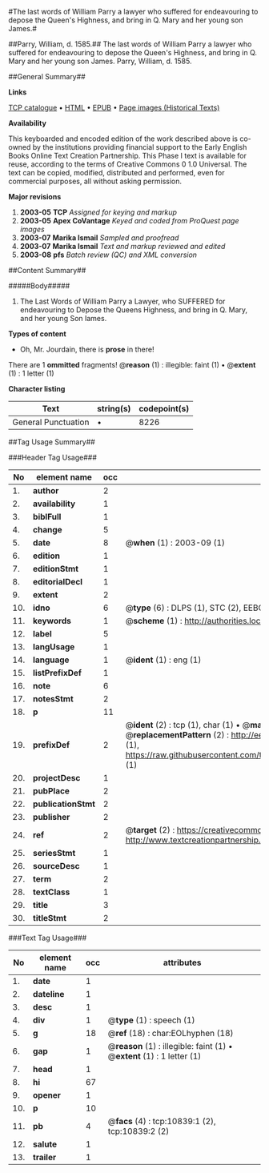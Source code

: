 #The last words of William Parry a lawyer who suffered for endeavouring to depose the Queen's Highness, and bring in Q. Mary and her young son James.#

##Parry, William, d. 1585.##
The last words of William Parry a lawyer who suffered for endeavouring to depose the Queen's Highness, and bring in Q. Mary and her young son James.
Parry, William, d. 1585.

##General Summary##

**Links**

[TCP catalogue](http://www.ota.ox.ac.uk/tcp/)  • 
[HTML](http://tei.it.ox.ac.uk/tcp/Texts-HTML/free/A56/A56455.html)  • 
[EPUB](http://tei.it.ox.ac.uk/tcp/Texts-EPUB/free/A56/A56455.epub) • 
[Page images (Historical Texts)](https://data.historicaltexts.jisc.ac.uk/view?pubId=eebo-99845908e&pageId=eebo-99845908e-10839-1)

**Availability**

This keyboarded and encoded edition of the
	       work described above is co-owned by the institutions
	       providing financial support to the Early English Books
	       Online Text Creation Partnership. This Phase I text is
	       available for reuse, according to the terms of Creative
	       Commons 0 1.0 Universal. The text can be copied,
	       modified, distributed and performed, even for
	       commercial purposes, all without asking permission.

**Major revisions**

1. __2003-05__ __TCP__ *Assigned for keying and markup*
1. __2003-05__ __Apex CoVantage__ *Keyed and coded from ProQuest page images*
1. __2003-07__ __Marika Ismail__ *Sampled and proofread*
1. __2003-07__ __Marika Ismail__ *Text and markup reviewed and edited*
1. __2003-08__ __pfs__ *Batch review (QC) and XML conversion*

##Content Summary##

#####Body#####

1. The Last Words of William Parry a Lawyer, who SUFFERED for endeavouring to Depose the Queens Highness, and bring in Q. Mary, and her young Son Iames.

**Types of content**

  * Oh, Mr. Jourdain, there is **prose** in there!

There are 1 **ommitted** fragments! 
 @__reason__ (1) : illegible: faint (1)  •  @__extent__ (1) : 1 letter (1)

**Character listing**


|Text|string(s)|codepoint(s)|
|---|---|---|
|General Punctuation|•|8226|

##Tag Usage Summary##

###Header Tag Usage###

|No|element name|occ|attributes|
|---|---|---|---|
|1.|__author__|2||
|2.|__availability__|1||
|3.|__biblFull__|1||
|4.|__change__|5||
|5.|__date__|8| @__when__ (1) : 2003-09 (1)|
|6.|__edition__|1||
|7.|__editionStmt__|1||
|8.|__editorialDecl__|1||
|9.|__extent__|2||
|10.|__idno__|6| @__type__ (6) : DLPS (1), STC (2), EEBO-CITATION (1), PROQUEST (1), VID (1)|
|11.|__keywords__|1| @__scheme__ (1) : http://authorities.loc.gov/ (1)|
|12.|__label__|5||
|13.|__langUsage__|1||
|14.|__language__|1| @__ident__ (1) : eng (1)|
|15.|__listPrefixDef__|1||
|16.|__note__|6||
|17.|__notesStmt__|2||
|18.|__p__|11||
|19.|__prefixDef__|2| @__ident__ (2) : tcp (1), char (1)  •  @__matchPattern__ (2) : ([0-9\-]+):([0-9IVX]+) (1), (.+) (1)  •  @__replacementPattern__ (2) : http://eebo.chadwyck.com/downloadtiff?vid=$1&page=$2 (1), https://raw.githubusercontent.com/textcreationpartnership/Texts/master/tcpchars.xml#$1 (1)|
|20.|__projectDesc__|1||
|21.|__pubPlace__|2||
|22.|__publicationStmt__|2||
|23.|__publisher__|2||
|24.|__ref__|2| @__target__ (2) : https://creativecommons.org/publicdomain/zero/1.0/ (1), http://www.textcreationpartnership.org/docs/. (1)|
|25.|__seriesStmt__|1||
|26.|__sourceDesc__|1||
|27.|__term__|2||
|28.|__textClass__|1||
|29.|__title__|3||
|30.|__titleStmt__|2||


###Text Tag Usage###

|No|element name|occ|attributes|
|---|---|---|---|
|1.|__date__|1||
|2.|__dateline__|1||
|3.|__desc__|1||
|4.|__div__|1| @__type__ (1) : speech (1)|
|5.|__g__|18| @__ref__ (18) : char:EOLhyphen (18)|
|6.|__gap__|1| @__reason__ (1) : illegible: faint (1)  •  @__extent__ (1) : 1 letter (1)|
|7.|__head__|1||
|8.|__hi__|67||
|9.|__opener__|1||
|10.|__p__|10||
|11.|__pb__|4| @__facs__ (4) : tcp:10839:1 (2), tcp:10839:2 (2)|
|12.|__salute__|1||
|13.|__trailer__|1||
